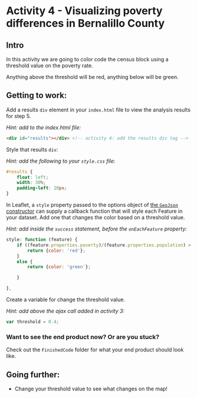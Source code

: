 # Activity 4 - Visualizing poverty differences in Bernalillo County

## Intro

In this activity we are going to color code the census block using a threshold value on the poverty rate.

Anything above the threshold will be red, anything below will be green.

## Getting to work:

Add a results `div` element in your `index.html` file to view the analysis results for step 5.

*Hint: add to the index.html file:*

```html
<div id="results"></div> <!-- activity 4: add the results div tag -->
```

Style that results `div`:

*Hint: add the following to your `style.css` file:*

```css
#results {
    float: left;
    width: 30%;
    padding-left: 20px;
}
```

In Leaflet, a `style` property passed to the options object of [the `GeoJson` constructor](http://leafletjs.com/reference.html#geojson) can supply a callback function that will style each Feature in your dataset. Add one that changes the color based on a threshold value.

*Hint: add inside the `success` statement, before the `onEachFeature` property:*

```javascript
style: function (feature) {
    if ((feature.properties.poverty)/(feature.properties.population) > threshold) {
        return {color: 'red'};
    }
    else {
        return {color: 'green'};

    }

},
```
Create a variable for change the threshold value.

*Hint: add above the ajax call added in activity 3:*

```javascript
var threshold = 0.4;
```

### Want to see the end product now? Or are you stuck?

Check out the `FinishedCode` folder for what your end product should look like.

## Going further:

* Change your threshold value to see what changes on the map!
